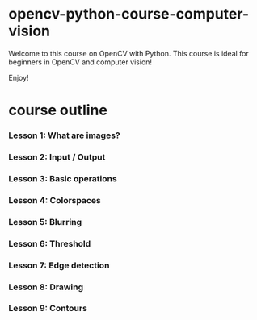 # opencv-python-course-computer-vision

Welcome to this course on OpenCV with Python. This course is ideal for beginners in OpenCV and computer vision!

Enjoy!

# course outline

### Lesson 1: What are images?
### Lesson 2: Input / Output
### Lesson 3: Basic operations
### Lesson 4: Colorspaces
### Lesson 5: Blurring
### Lesson 6: Threshold
### Lesson 7: Edge detection
### Lesson 8: Drawing
### Lesson 9: Contours



